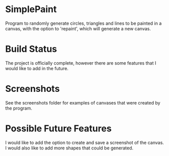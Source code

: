 # SimplePaint
Program to randomly generate circles, triangles and lines to be painted in a canvas, with the option to 'repaint', which will generate a new canvas.
# Build Status
The project is officially complete, however there are some features that I would like to add in the future.
# Screenshots
See the screenshots folder for examples of canvases that were created by the program.
# Possible Future Features
I would like to add the option to create and save a screenshot of the canvas.
I would also like to add more shapes that could be generated.
